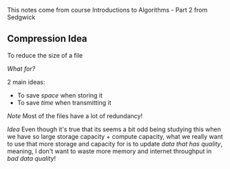 This notes come from course Introductions to Algorithms - Part 2 from Sedgwick

## Compression Idea

To reduce the size of a file

*What for?*

2 main ideas:

- To save *space* when storing it
- To save *time* when transmitting it

*Note* Most of the files have a lot of redundancy!


*Idea* Even though it's true that its seems a bit odd being studying this when we have so large
storage capacity + compute capacity, what we really want to use that more storage and capacity for
is to update *data that has quality*, meaning, I don't want to waste more memory and internet 
throughput in *bad data quality*!

